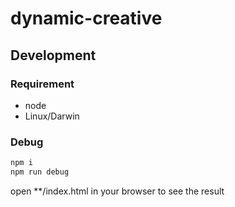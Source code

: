 dynamic-creative
================

## Development

### Requirement
* node
* Linux/Darwin

### Debug
```sh
npm i
npm run debug
```

open **/index.html in your browser to see the result
